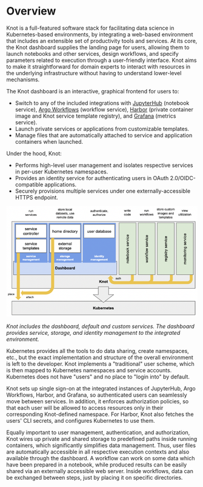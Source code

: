Overview
========

Knot is a full-featured software stack for facilitating data science in Kubernetes-based environments, by integrating a web-based environment that includes an extensible set of productivity tools and services. At its core, the Knot dashboard supplies the landing page for users, allowing them to launch notebooks and other services, design workflows, and specify parameters related to execution through a user-friendly interface. Knot aims to make it straightforward for domain experts to interact with resources in the underlying infrastructure without having to understand lower-level mechanisms.

The Knot dashboard is an interactive, graphical frontend for users to:

- Switch to any of the included integrations with [JupyterHub](https://jupyter.org/hub) (notebook service), [Argo Workflows](https://argoproj.github.io/workflows) (workflow service), [Harbor](https://goharbor.io) (private container image and Knot service template registry), and [Grafana](https://grafana.com) (metrics service).
- Launch private services or applications from customizable templates.
- Manage files that are automatically attached to service and application containers when launched.

Under the hood, Knot:

- Performs high-level user management and isolates respective services in per-user Kubernetes namespaces.
- Provides an identity service for authenticating users in OAuth 2.0/OIDC-compatible applications.
- Securely provisions multiple services under one externally-accessible HTTPS endpoint.

![](images/overall-diagram.png)

*Knot includes the dashboard, default and custom services. The dashboard provides service, storage, and identity management to the integrated environment.*

Kubernetes provides all the tools to do data sharing, create namespaces, etc., but the exact implementation and structure of the overall environment is left to the developer. Knot implements a "traditional" user scheme, which is then mapped to Kubernetes namespaces and service accounts. Kubernetes does not have "users" and no place to "login into" by default.

Knot sets up single sign-on at the integrated instances of JupyterHub, Argo Workflows, Harbor, and Grafana, so authenticated users can seamlessly move between services. In addition, it enforces authorization policies, so that each user will be allowed to access resources only in their corresponding Knot-defined namespace. For Harbor, Knot also fetches the users' CLI secrets, and configures Kubernetes to use them.

Equally important to user management, authentication, and authorization, Knot wires up private and shared storage to predefined paths inside running containers, which significantly simplifies data management. Thus, user files are automatically accessible in all respective execution contexts and also available through the dashboard. A workflow can work on some data which have been prepared in a notebook, while produced results can be easily shared via an externally accessible web server. Inside workflows, data can be exchanged between steps, just by placing it on specific directories.
